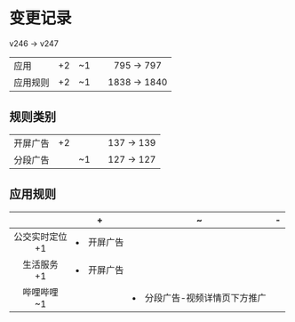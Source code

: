 # 变更记录

v246 -> v247

||||||
|-|:-:|:-:|:-:|:-:|
|应用|+2|~1||795 -> 797|
|应用规则|+2|~1||1838 -> 1840|

## 规则类别

||||||
|-|:-:|:-:|:-:|:-:|
|开屏广告|+2|||137 -> 139|
|分段广告||~1||127 -> 127|

## 应用规则

||+|~|-|
|:-:|-|-|-|
|公交实时定位<br>+1|<li>开屏广告|||
|生活服务<br>+1|<li>开屏广告|||
|哔哩哔哩<br>~1||<li>分段广告-视频详情页下方推广||
